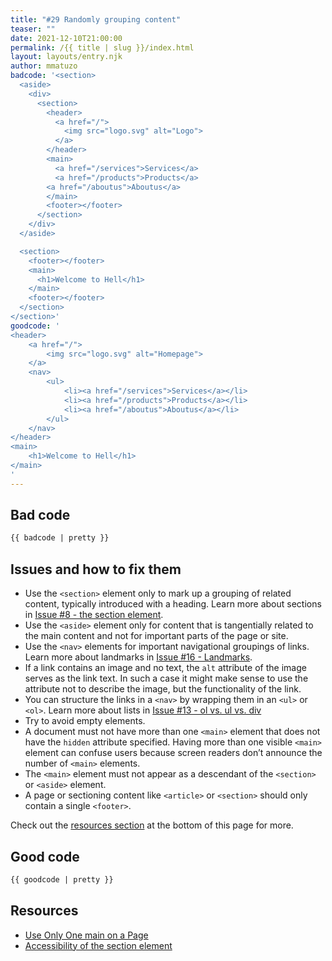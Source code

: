 ```yaml
---
title: "#29 Randomly grouping content"
teaser: ""
date: 2021-12-10T21:00:00
permalink: /{{ title | slug }}/index.html
layout: layouts/entry.njk
author: mmatuzo
badcode: '<section>
  <aside>
    <div>
      <section>
        <header>
          <a href="/">
            <img src="logo.svg" alt="Logo">
          </a>
        </header>
        <main>
          <a href="/services">Services</a>
          <a href="/products">Products</a>
        <a href="/aboutus">Aboutus</a>
        </main>
        <footer></footer>
      </section>
    </div>
  </aside>

  <section>
    <footer></footer>
    <main>
      <h1>Welcome to Hell</h1>
    </main>
    <footer></footer>
  </section>
</section>'
goodcode: '
<header>
    <a href="/">
        <img src="logo.svg" alt="Homepage">
    </a>
    <nav>
        <ul>
            <li><a href="/services">Services</a></li>
            <li><a href="/products">Products</a></li>
            <li><a href="/aboutus">Aboutus</a></li>
        </ul>
    </nav>
</header>
<main>
    <h1>Welcome to Hell</h1>
</main>
'
---
```


<div class="section bad">

## Bad code

```html
{{ badcode | pretty }}
```

</div>

<div class="section" id="issues">

## Issues and how to fix them

* Use the <code>&lt;section&gt;</code> element only to mark up a grouping of related content, typically introduced with a heading. Learn more about sections in [Issue #8 - the section element](/tips/the-section-element/).
* Use the `<aside>` element only for content that is tangentially related to the main content and not for important parts of the page or site.
* Use the `<nav>` elements for important navigational groupings of links. Learn more about landmarks in [Issue #16 - Landmarks](/tips/landmarks/).
* If a link contains an image and no text, the `alt` attribute of the image serves as the link text. In such a case it might make sense to use the attribute not to describe the image, but the functionality of the link.
* You can structure the links in a `<nav>` by wrapping them in an `<ul>` or `<ol>`. Learn more about lists in [Issue #13 - ol vs. ul vs. div](/tips/ol-vs-ul-vs-div/)
* Try to avoid empty elements.
* A document must not have more than one `<main>` element that does not have the `hidden` attribute specified. Having more than one visible `<main>` element can confuse users because screen readers don’t announce the number of `<main>` elements.
* The `<main>` element must not appear as a descendant of the `<section>` or `<aside>` element.
* A page or sectioning content like `<article>` or `<section>` should only contain a single `<footer>`.

Check out the [resources section](#resources) at the bottom of this page for more.

</div>

<div class="section">

## Good code

```html
{{ goodcode | pretty }}
```
</div>

<div class="section">

<h2 id="resources">Resources</h2>

- [Use Only One main on a Page](https://adrianroselli.com/2015/09/use-only-one-main-on-a-page.html)
- [Accessibility of the section element](https://www.scottohara.me/blog/2021/07/16/section.html)

</div>